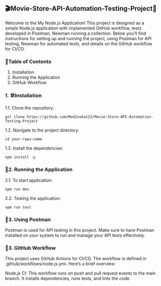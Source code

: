 ## 🎬Movie-Store-API-Automation-Testing-Project🎥

Welcome to the My Node.js Application! This project is designed as a simple Node.js application with implemented GitHub workflow, tests developed in Postman, Newman running a collection. Below you'll find instructions for setting up and running the project, using Postman for API testing, Newman for automated tests, and details on the GitHub workflow for CI/CD.

### 📑Table of Contents
1. Installation
2. Running the Application
2. GitHub Workflow

### 1. 🛠Installation

1.1. Clone the repository:
```
git clone https://github.com/ModJuska123/Movie-Store-API-Automation-Testing-Project
```

1.2. Navigate to the project directory:
```
cd your-repo-name
```

1.3. Install the dependencies:
```
npm install -y
```

### 🚀2. Running the Application

2.1. To start application:
```
npm run dev
```

2.2. Testing the application:
```
npm run test
```

### 🧪3. Using Postman

Postman is used for API testing in this project. Make sure to have Postman installed on your system to run and manage your API tests effectively.

### 🔄3. GitHub Workflow
This project uses GitHub Actions for CI/CD. The workflow is defined in .github/workflows/node.js.yml. Here’s a brief overview:

Node.js CI: This workflow runs on push and pull request events to the main branch.
It installs dependencies, runs tests, and lints the code.
